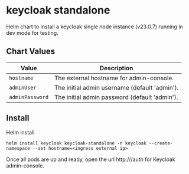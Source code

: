 # keycloak standalone
Helm chart to install a keycloak single node instance (v23.0.7) running in dev mode for testing.

## Chart Values

| Value               | Description
|---------------------|---
| `hostname`          | The external hostname for admin-console.
| `adminUser`         | The initial admin username (default 'admin').
| `adminPassword`     | The initial admin password (default 'admin').

## Install
Helm install
```
helm install keycloak keycloak-standalone -n keycloak --create-namespace --set hostname=<ingress external ip> 
```
Once all pods are up and ready, open the url http://<ingress external ip>/auth for Keycloak admin-console. 

